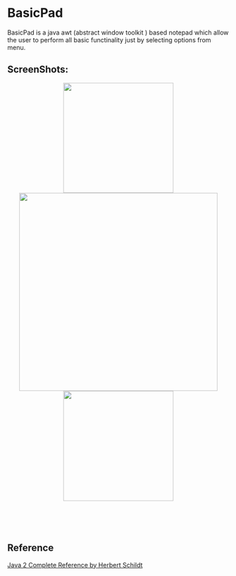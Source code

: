 
# BasicPad  

BasicPad is a java awt (abstract window toolkit ) based notepad which allow the user to perform all basic functinality just by selecting options from menu.


##  ScreenShots: 
<p align="center">
<img align="center" src="https://res.cloudinary.com/dyolrju8j/image/upload/v1629633319/menu1_isjv8j.png" width="250">
<img align="center" src="https://res.cloudinary.com/dyolrju8j/image/upload/v1629633451/basicpads1_rcyhip.png" width="450">
<img align="center" src="https://res.cloudinary.com/dyolrju8j/image/upload/v1629633319/menu2_fccg01.png" width="250">
<p>

<br />
<br />
<br />
<h2> Reference </h2>
<a href="https://www.amazon.in/Java-Complete-Reference-Fifth-Old/dp/0072224207"> Java 2 Complete Reference by Herbert Schildt </a>
  

